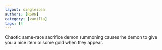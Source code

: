 ```yaml
---
layout: singleidea
authors: [RGRN]
category: [vanilla]
tags: []
---
```

Chaotic same-race sacrifice demon summoning causes the demon to give you a nice item or some gold when they appear.
